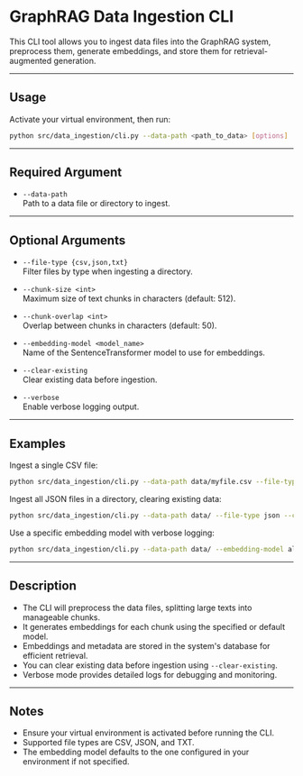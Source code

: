 # GraphRAG Data Ingestion CLI

This CLI tool allows you to ingest data files into the GraphRAG system, preprocess them, generate embeddings, and store them for retrieval-augmented generation.

---

## Usage

Activate your virtual environment, then run:

```bash
python src/data_ingestion/cli.py --data-path <path_to_data> [options]
```

---

## Required Argument

- `--data-path`  
  Path to a data file or directory to ingest.

---

## Optional Arguments

- `--file-type {csv,json,txt}`  
  Filter files by type when ingesting a directory.

- `--chunk-size <int>`  
  Maximum size of text chunks in characters (default: 512).

- `--chunk-overlap <int>`  
  Overlap between chunks in characters (default: 50).

- `--embedding-model <model_name>`  
  Name of the SentenceTransformer model to use for embeddings.

- `--clear-existing`  
  Clear existing data before ingestion.

- `--verbose`  
  Enable verbose logging output.

---

## Examples

Ingest a single CSV file:

```bash
python src/data_ingestion/cli.py --data-path data/myfile.csv --file-type csv
```

Ingest all JSON files in a directory, clearing existing data:

```bash
python src/data_ingestion/cli.py --data-path data/ --file-type json --clear-existing
```

Use a specific embedding model with verbose logging:

```bash
python src/data_ingestion/cli.py --data-path data/ --embedding-model all-MiniLM-L6-v2 --verbose
```

---

## Description

- The CLI will preprocess the data files, splitting large texts into manageable chunks.
- It generates embeddings for each chunk using the specified or default model.
- Embeddings and metadata are stored in the system's database for efficient retrieval.
- You can clear existing data before ingestion using `--clear-existing`.
- Verbose mode provides detailed logs for debugging and monitoring.

---

## Notes

- Ensure your virtual environment is activated before running the CLI.
- Supported file types are CSV, JSON, and TXT.
- The embedding model defaults to the one configured in your environment if not specified.
